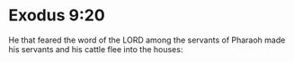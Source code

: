 # Exodus 9:20

He that feared the word of the LORD among the servants of Pharaoh made his servants and his cattle flee into the houses: